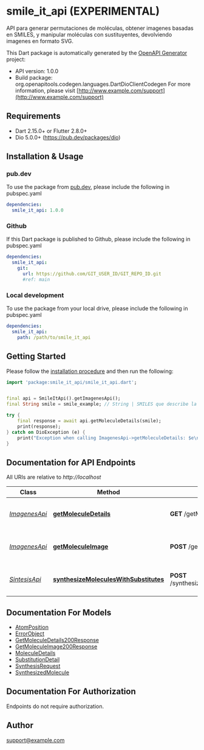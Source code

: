 # smile_it_api (EXPERIMENTAL)
API para generar permutaciones de moléculas, obtener imagenes basadas en SMILES, y manipular moléculas con sustituyentes, devolviendo imagenes en formato SVG.

This Dart package is automatically generated by the [OpenAPI Generator](https://openapi-generator.tech) project:

- API version: 1.0.0
- Build package: org.openapitools.codegen.languages.DartDioClientCodegen
For more information, please visit [http://www.example.com/support](http://www.example.com/support)

## Requirements

* Dart 2.15.0+ or Flutter 2.8.0+
* Dio 5.0.0+ (https://pub.dev/packages/dio)

## Installation & Usage

### pub.dev
To use the package from [pub.dev](https://pub.dev), please include the following in pubspec.yaml
```yaml
dependencies:
  smile_it_api: 1.0.0
```

### Github
If this Dart package is published to Github, please include the following in pubspec.yaml
```yaml
dependencies:
  smile_it_api:
    git:
      url: https://github.com/GIT_USER_ID/GIT_REPO_ID.git
      #ref: main
```

### Local development
To use the package from your local drive, please include the following in pubspec.yaml
```yaml
dependencies:
  smile_it_api:
    path: /path/to/smile_it_api
```

## Getting Started

Please follow the [installation procedure](#installation--usage) and then run the following:

```dart
import 'package:smile_it_api/smile_it_api.dart';


final api = SmileItApi().getImagenesApi();
final String smile = smile_example; // String | SMILES que describe la molécula de la cual se desea obtener la imagen y detalles.

try {
    final response = await api.getMoleculeDetails(smile);
    print(response);
} catch on DioException (e) {
    print("Exception when calling ImagenesApi->getMoleculeDetails: $e\n");
}

```

## Documentation for API Endpoints

All URIs are relative to *http://localhost*

Class | Method | HTTP request | Description
------------ | ------------- | ------------- | -------------
[*ImagenesApi*](doc/ImagenesApi.md) | [**getMoleculeDetails**](doc/ImagenesApi.md#getmoleculedetails) | **GET** /getMoleculeDetails | Obtener detalles e imagen de una molécula
[*ImagenesApi*](doc/ImagenesApi.md) | [**getMoleculeImage**](doc/ImagenesApi.md#getmoleculeimage) | **POST** /getMoleculeImage | Obtener imagen SVG de una molécula
[*SintesisApi*](doc/SintesisApi.md) | [**synthesizeMoleculesWithSubstitutes**](doc/SintesisApi.md#synthesizemoleculeswithsubstitutes) | **POST** /synthesizeMoleculesWithSubstitutes | Sintetizar moléculas con sustituyentes


## Documentation For Models

 - [AtomPosition](doc/AtomPosition.md)
 - [ErrorObject](doc/ErrorObject.md)
 - [GetMoleculeDetails200Response](doc/GetMoleculeDetails200Response.md)
 - [GetMoleculeImage200Response](doc/GetMoleculeImage200Response.md)
 - [MoleculeDetails](doc/MoleculeDetails.md)
 - [SubstitutionDetail](doc/SubstitutionDetail.md)
 - [SynthesisRequest](doc/SynthesisRequest.md)
 - [SynthesizedMolecule](doc/SynthesizedMolecule.md)


## Documentation For Authorization

Endpoints do not require authorization.


## Author

support@example.com

